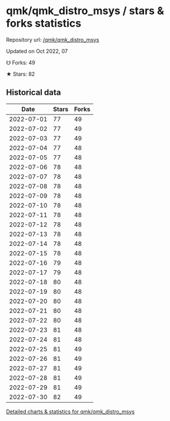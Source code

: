 # qmk/qmk_distro_msys / stars & forks statistics

Repository url: [/qmk/qmk_distro_msys](https://github.com/qmk/qmk_distro_msys)

Updated on Oct 2022, 07

☋ Forks: 49

★ Stars: 82

## Historical data
| Date | Stars | Forks |
|------|-------|-------|
| 2022-07-01 | 77 | 49 | 
| 2022-07-02 | 77 | 49 | 
| 2022-07-03 | 77 | 49 | 
| 2022-07-04 | 77 | 48 | 
| 2022-07-05 | 77 | 48 | 
| 2022-07-06 | 78 | 48 | 
| 2022-07-07 | 78 | 48 | 
| 2022-07-08 | 78 | 48 | 
| 2022-07-09 | 78 | 48 | 
| 2022-07-10 | 78 | 48 | 
| 2022-07-11 | 78 | 48 | 
| 2022-07-12 | 78 | 48 | 
| 2022-07-13 | 78 | 48 | 
| 2022-07-14 | 78 | 48 | 
| 2022-07-15 | 78 | 48 | 
| 2022-07-16 | 79 | 48 | 
| 2022-07-17 | 79 | 48 | 
| 2022-07-18 | 80 | 48 | 
| 2022-07-19 | 80 | 48 | 
| 2022-07-20 | 80 | 48 | 
| 2022-07-21 | 80 | 48 | 
| 2022-07-22 | 80 | 48 | 
| 2022-07-23 | 81 | 48 | 
| 2022-07-24 | 81 | 48 | 
| 2022-07-25 | 81 | 49 | 
| 2022-07-26 | 81 | 49 | 
| 2022-07-27 | 81 | 49 | 
| 2022-07-28 | 81 | 49 | 
| 2022-07-29 | 81 | 49 | 
| 2022-07-30 | 82 | 49 | 


[Detailed charts & statistics for qmk/qmk_distro_msys](https://reviewgithub.com/rep/qmk/qmk_distro_msys)
